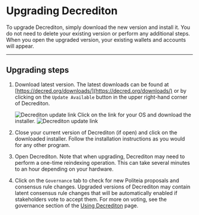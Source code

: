 # Upgrading Decrediton

To upgrade Decrediton, simply download the new version and install it. You do not need to delete your existing version or perform any additional steps. When you open the upgraded version, your existing wallets and accounts will appear. 

---

## Upgrading steps

1. Download latest version. The latest downloads can be found at [https://decred.org/downloads/](https://decred.org/downloads/)
or by clicking on the `Update Available` button in the upper right-hand corner of Decrediton.

    ![Decrediton update link](/img/decrediton/upgrading/update-available.png)
    Click on the link for your OS and download the installer.
    ![Decrediton update link](/img/decrediton/upgrading/download-link.png)

1. Close your current version of Decrediton (if open) and click on the downloaded installer. Follow the installation instructions as you would for any other program. 
1. Open Decrediton. Note that when upgrading, Decrediton may need to perform a one-time reindexing operation.  This can take several minutes to an hour depending on your hardware.
1. Click on the `Governance` tab to check for new Politeia proposals and consensus rule changes. Upgraded versions of Decrediton may contain latent consensus rule changes that will be automatically enabled if stakeholders vote to accept them. For more on voting, see the governance section of the [Using Decrediton](../wallets/decrediton/using-decrediton/#governance) page. 

